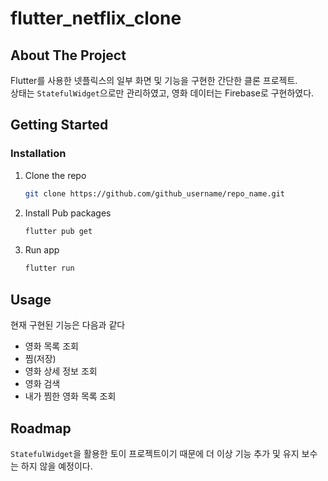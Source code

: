 # flutter_netflix_clone

<!-- ABOUT THE PROJECT -->
## About The Project

Flutter를 사용한 넷플릭스의 일부 화면 및 기능을 구현한 간단한 클론 프로젝트.    
상태는 `StatefulWidget`으로만 관리하였고, 영화 데이터는 Firebase로 구현하였다.   


<!-- GETTING STARTED -->
## Getting Started
### Installation

1. Clone the repo
   ```sh
   git clone https://github.com/github_username/repo_name.git
   ```
2. Install Pub packages
   ```sh
   flutter pub get
   ```
3. Run app
   ```sh
   flutter run
   ```


<!-- USAGE EXAMPLES -->
## Usage
현재 구현된 기능은 다음과 같다   
* 영화 목록 조회
* 찜(저장)
* 영화 상세 정보 조회
* 영화 검색
* 내가 찜한 영화 목록 조회

<!-- ROADMAP -->
## Roadmap

`StatefulWidget`을 활용한 토이 프로젝트이기 때문에 더 이상 기능 추가 및 유지 보수는 하지 않을 예정이다.
 